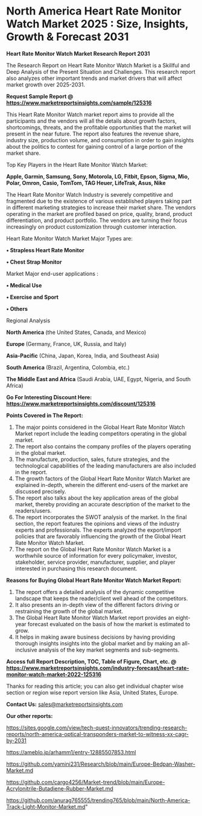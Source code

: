# North America Heart Rate Monitor Watch Market 2025 : Size, Insights, Growth & Forecast 2031

<strong>Heart Rate Monitor Watch Market Research Report 2031</strong>

The Research Report on Heart Rate Monitor Watch Market is a Skillful and Deep Analysis of the Present Situation and Challenges. This research report also analyzes other important trends and market drivers that will affect market growth over 2025-2031.

<strong>Request Sample Report @ <a href=https://www.marketreportsinsights.com/sample/125316>https://www.marketreportsinsights.com/sample/125316</a></strong>

This Heart Rate Monitor Watch market report aims to provide all the participants and the vendors will all the details about growth factors, shortcomings, threats, and the profitable opportunities that the market will present in the near future. The report also features the revenue share, industry size, production volume, and consumption in order to gain insights about the politics to contest for gaining control of a large portion of the market share.

Top Key Players in the Heart Rate Monitor Watch Market:

<strong>Apple, Garmin, Samsung, Sony, Motorola, LG, Fitbit, Epson, Sigma, Mio, Polar, Omron, Casio, TomTom, TAG Heuer, LifeTrak, Asus, Nike</strong>

The Heart Rate Monitor Watch Industry is severely competitive and fragmented due to the existence of various established players taking part in different marketing strategies to increase their market share. The vendors operating in the market are profiled based on price, quality, brand, product differentiation, and product portfolio. The vendors are turning their focus increasingly on product customization through customer interaction.

Heart Rate Monitor Watch Market Major Types are:

<strong>• Strapless Heart Rate Monitor

• Chest Strap Monitor</strong>

Market Major end-user applications :

<strong>• Medical Use

• Exercise and Sport

• Others</strong>

Regional Analysis

</u><strong><b>North America</b></strong> (the United States, Canada, and Mexico)

<strong><b>Europe </b></strong>(Germany, France, UK, Russia, and Italy)

<strong><b>Asia-Pacific</b></strong> (China, Japan, Korea, India, and Southeast Asia)

<strong><b>South America</b></strong> (Brazil, Argentina, Colombia, etc.)

<strong><b>The Middle East and Africa</b></strong> (Saudi Arabia, UAE, Egypt, Nigeria, and South Africa)

<strong>Go For Interesting Discount Here: <a href=https://www.marketreportsinsights.com/discount/125316>https://www.marketreportsinsights.com/discount/125316</a></strong>

<strong>Points Covered in The Report:</strong>
<ol>
  <li>The major points considered in the Global Heart Rate Monitor Watch Market report include the leading competitors operating in the global market.</li>
  <li>The report also contains the company profiles of the players operating in the global market.</li>
  <li>The manufacture, production, sales, future strategies, and the technological capabilities of the leading manufacturers are also included in the report.</li>
  <li>The growth factors of the Global Heart Rate Monitor Watch Market are explained in-depth, wherein the different end-users of the market are discussed precisely.</li>
  <li>The report also talks about the key application areas of the global market, thereby providing an accurate description of the market to the readers/users.</li>
  <li>The report incorporates the SWOT analysis of the market. In the final section, the report features the opinions and views of the industry experts and professionals. The experts analyzed the export/import policies that are favorably influencing the growth of the Global Heart Rate Monitor Watch Market.</li>
  <li>The report on the Global Heart Rate Monitor Watch Market is a worthwhile source of information for every policymaker, investor, stakeholder, service provider, manufacturer, supplier, and player interested in purchasing this research document.</li>
</ol>
<strong>Reasons for Buying Global Heart Rate Monitor Watch Market Report:</strong>

<ol>
  <li>The report offers a detailed analysis of the dynamic competitive landscape that keeps the reader/client well ahead of the competitors.</li>
  <li>It also presents an in-depth view of the different factors driving or restraining the growth of the global market.</li>
  <li>The Global Heart Rate Monitor Watch Market report provides an eight-year forecast evaluated on the basis of how the market is estimated to grow.</li>
  <li>It helps in making aware business decisions by having providing thorough insights insights into the global market and by making an all-inclusive analysis of the key market segments and sub-segments.</li>
</ol>
<strong>Access full Report Description, TOC, Table of Figure, Chart, etc. @ <a href=https://www.marketreportsinsights.com/industry-forecast/heart-rate-monitor-watch-market-2022-125316>https://www.marketreportsinsights.com/industry-forecast/heart-rate-monitor-watch-market-2022-125316</a></strong>


Thanks for reading this article; you can also get individual chapter wise section or region wise report version like Asia, United States, Europe.

<strong>Contact Us:</strong>
sales@marketreportsinsights.com

<strong>Our other reports:</strong>

<a href=https://sites.google.com/view/tech-quest-innovators/trending-research-reports/north-america-optical-transponders-market-to-witness-xx-cagr-by-2031>https://sites.google.com/view/tech-quest-innovators/trending-research-reports/north-america-optical-transponders-market-to-witness-xx-cagr-by-2031</a>

<a href=https://ameblo.jp/arhamm1/entry-12885507853.html>https://ameblo.jp/arhamm1/entry-12885507853.html</a>

<a href=https://github.com/yamini231/Research/blob/main/Europe-Bedpan-Washer-Market.md>https://github.com/yamini231/Research/blob/main/Europe-Bedpan-Washer-Market.md</a>

<a href=https://github.com/cargo4256/Market-trend/blob/main/Europe-Acrylonitrile-Butadiene-Rubber-Market.md>https://github.com/cargo4256/Market-trend/blob/main/Europe-Acrylonitrile-Butadiene-Rubber-Market.md</a>

<a href=https://github.com/anurag765555/trending765/blob/main/North-America-Track-Light-Monitor-Market.md>https://github.com/anurag765555/trending765/blob/main/North-America-Track-Light-Monitor-Market.md</a>"
